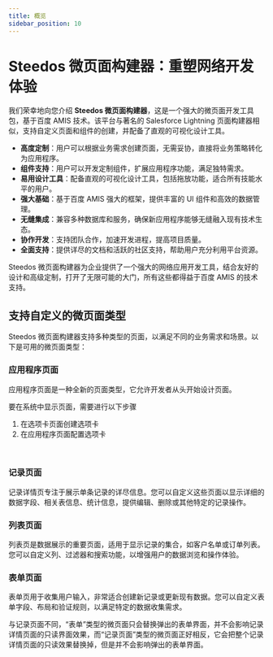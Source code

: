 ```yaml
---
title: 概览
sidebar_position: 10
---
```


# Steedos 微页面构建器：重塑网络开发体验

我们荣幸地向您介绍 **Steedos 微页面构建器**，这是一个强大的微页面开发工具包，基于百度 AMIS 技术。该平台与著名的 Salesforce Lightning 页面构建器相似，支持自定义页面和组件的创建，并配备了直观的可视化设计工具。

- **高度定制**：用户可以根据业务需求创建页面，无需妥协，直接将业务策略转化为应用程序。
- **组件支持**：用户可以开发定制组件，扩展应用程序功能，满足独特需求。
- **易用设计工具**：配备直观的可视化设计工具，包括拖放功能，适合所有技能水平的用户。
- **强大基础**：基于百度 AMIS 强大的框架，提供丰富的 UI 组件和高效的数据管理。
- **无缝集成**：兼容多种数据库和服务，确保新应用程序能够无缝融入现有技术生态。
- **协作开发**：支持团队合作，加速开发进程，提高项目质量。
- **全面支持**：提供详尽的文档和活跃的社区支持，帮助用户充分利用平台资源。

Steedos 微页面构建器为企业提供了一个强大的网络应用开发工具，结合友好的设计和高级定制，打开了无限可能的大门，所有这些都得益于百度 AMIS 的技术支持。


## 支持自定义的微页面类型

Steedos 微页面构建器支持多种类型的页面，以满足不同的业务需求和场景。以下是可用的微页面类型：

### 应用程序页面

应用程序页面是一种全新的页面类型，它允许开发者从头开始设计页面。


要在系统中显示页面，需要进行以下步骤
1. 在选项卡页面创建选项卡
2. 在应用程序页面配置选项卡

<br/>

### 记录页面

记录详情页专注于展示单条记录的详尽信息。您可以自定义这些页面以显示详细的数据字段、相关表信息、统计信息，提供编辑、删除或其他特定的记录操作。

### 列表页面

列表页是数据展示的重要页面，适用于显示记录的集合，如客户名单或订单列表。您可以自定义列、过滤器和搜索功能，以增强用户的数据浏览和操作体验。

### 表单页面

表单页用于收集用户输入，非常适合创建新记录或更新现有数据。您可以自定义表单字段、布局和验证规则，以满足特定的数据收集需求。

与记录页面不同，“表单”类型的微页面只会替换弹出的表单界面，并不会影响记录详情页面的只读界面效果，而“记录页面”类型的微页面正好相反，它会把整个记录详情页面的只读效果替换掉，但是并不会影响弹出的表单界面。
